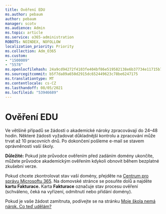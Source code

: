 ```yaml
---
title: Ověření EDU
ms.author: pebaum
author: pebaum
manager: scotv
ms.audience: Admin
ms.topic: article
ms.service: o365-administration
ROBOTS: NOINDEX, NOFOLLOW
localization_priority: Priority
ms.collection: Adm_O365
ms.custom:
- "1500009"
- "5578"
ms.openlocfilehash: 24a9cd94272f4103fe404bf86e519582138e6b37734e11715b72ebcd2de9d5cb
ms.sourcegitcommit: b5f7da89a650d2915dc652449623c78be6247175
ms.translationtype: MT
ms.contentlocale: cs-CZ
ms.lasthandoff: 08/05/2021
ms.locfileid: "53946689"
---
```

# <a name="edu-verification"></a>Ověření EDU

Ve většině případů se žádosti o akademické nároky zpracovávají do 24–48 hodin. Některé žádosti vyžadovat důkladnější kontrolu a zpracování může trvat až 10 pracovních dnů. Po dokončení pošleme e-mail se stavem oprávněnosti vaší školy.

**Důležité:** Pokud jste průvodce ověřením před zadáním domény [](https://go.microsoft.com/fwlink/p/?linkid=2135255) ukončíte, můžete průvodce akademickým ověřením kdykoli obnovit během bezplatné zkušební verze.

Pokud chcete zkontrolovat stav vaší domény, přejděte na [Centrum pro správu Microsoftu 365](https://go.microsoft.com/fwlink/p/?linkid=2024339). Na domovské stránce se posuňte dolů a najděte **kartu Fakturace.** Karta **Fakturace** označuje stav procesu ověření (schváleno, čeká na vyřízení, odmítnutí nebo přidání domény).

Pokud je vaše žádost zamítnuta, podívejte se na stránku [Moje škola nemá nárok. Co teď udělám?](https://docs.microsoft.com/microsoft-365/commerce/subscriptions/verify-academic-eligibility#my-school-isnt-eligible-what-do-i-do-now)